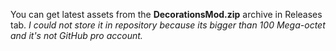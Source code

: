 You can get latest assets from the **DecorationsMod.zip** archive in Releases tab.
*I could not store it in repository because its bigger than 100 Mega-octet and it's not GitHub pro account.*

